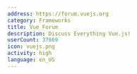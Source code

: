 ```yaml
---
address: https://forum.vuejs.org
category: Frameworks
title: Vue Forum
description: Discuss Everything Vue.js!
userCount: 37869
icon: vuejs.png
activity: high
language: en_US
---
```

